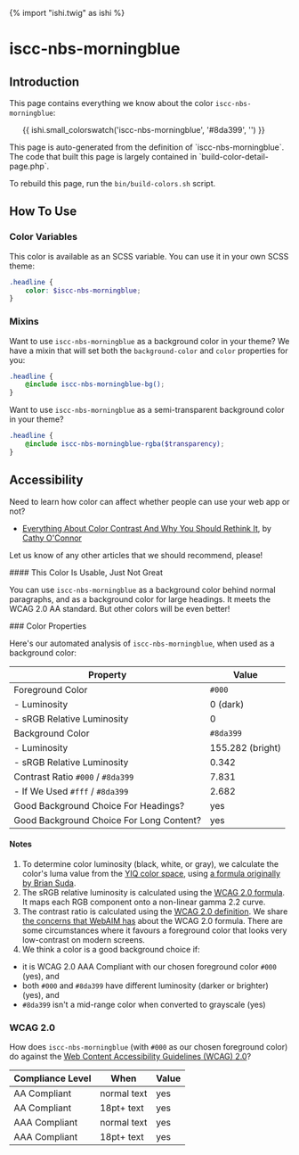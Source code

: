 {% import "ishi.twig" as ishi %}
# iscc-nbs-morningblue

## Introduction

This page contains everything we know about the color `iscc-nbs-morningblue`:

<div class="grid">
    <div class="cell">
        <div class="swatch">
            <ul>
                {{ ishi.small_colorswatch('iscc-nbs-morningblue', '#8da399', '') }}
            </ul>
        </div>
    </div>
</div>

<div class="callout attention" markdown="1">
This page is auto-generated from the definition of `iscc-nbs-morningblue`. The code that built this page is largely contained in `build-color-detail-page.php`.

To rebuild this page, run the `bin/build-colors.sh` script.
</div>

## How To Use

### Color Variables

This color is available as an SCSS variable. You can use it in your own SCSS theme:

```scss
.headline {
    color: $iscc-nbs-morningblue;
}
```

### Mixins

Want to use `iscc-nbs-morningblue` as a background color in your theme? We have a mixin that will set both the `background-color` and `color` properties for you:

```scss
.headline {
    @include iscc-nbs-morningblue-bg();
}
```

Want to use `iscc-nbs-morningblue` as a semi-transparent background color in your theme?

```scss
.headline {
    @include iscc-nbs-morningblue-rgba($transparency);
}
```

## Accessibility

Need to learn how color can affect whether people can use your web app or not?

* [Everything About Color Contrast And Why You Should Rethink It](https://www.smashingmagazine.com/2014/10/color-contrast-tips-and-tools-for-accessibility/), by [Cathy O'Connor](http://www.twitter.com/cagocon)

Let us know of any other articles that we should recommend, please!
<div class="callout warning" markdown="1">
#### This Color Is Usable, Just Not Great

You can use `iscc-nbs-morningblue` as a background color behind normal paragraphs, and as a background color for large headings. It meets the WCAG 2.0 AA standard. But other colors will be even better!
</div>
### Color Properties

Here's our automated analysis of `iscc-nbs-morningblue`, when used as a background color:

Property | Value
---------|------
Foreground Color | `#000`
- Luminosity | 0 (dark)
- sRGB Relative Luminosity | 0
Background Color | `#8da399`
- Luminosity | 155.282 (bright)
- sRGB Relative Luminosity | 0.342
Contrast Ratio `#000` / `#8da399` | 7.831
- If We Used `#fff` / `#8da399` | 2.682
Good Background Choice For Headings? | yes
Good Background Choice For Long Content? | yes

#### Notes

1. To determine color luminosity (black, white, or gray), we calculate the color's luma value from the [YIQ color space](https://en.wikipedia.org/wiki/YIQ), using [a formula originally by Brian Suda](https://24ways.org/2010/calculating-color-contrast/).
1. The sRGB relative luminosity is calculated using the [WCAG 2.0 formula](https://www.w3.org/TR/WCAG20/#relativeluminancedef). It maps each RGB component onto a non-linear gamma 2.2 curve.
1. The contrast ratio is calculated using the [WCAG 2.0 definition](https://www.w3.org/TR/2008/REC-WCAG20-20081211/#contrast-ratiodef). We share [the concerns that WebAIM has](http://webaim.org/blog/wcag-2-1-feedback/) about the WCAG 2.0 formula. There are some circumstances where it favours a foreground color that looks very low-contrast on modern screens.
1. We think a color is a good background choice if:
  - it is WCAG 2.0 AAA Compliant with our chosen foreground color `#000` (yes), and
  - both `#000` and `#8da399` have different luminosity (darker or brighter) (yes), and
  - `#8da399` isn't a mid-range color when converted to grayscale (yes)

### WCAG 2.0

How does `iscc-nbs-morningblue` (with `#000` as our chosen foreground color) do against the [Web Content Accessibility Guidelines (WCAG) 2.0](https://www.w3.org/TR/WCAG20/)?

Compliance Level | When | Value
-----------------|------|------
AA Compliant | normal text | yes
AA Compliant | 18pt+ text | yes
AAA Compliant | normal text | yes
AAA Compliant | 18pt+ text | yes